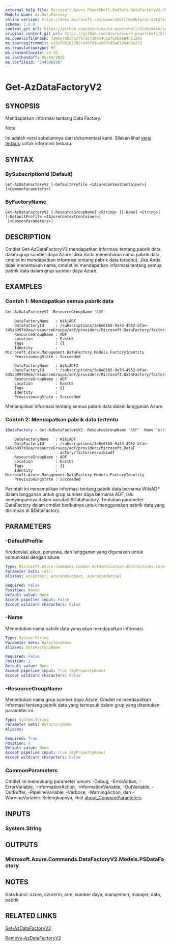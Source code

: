 ```yaml
---
external help file: Microsoft.Azure.PowerShell.Cmdlets.DataFactoryV2.dll-Help.xml
Module Name: Az.DataFactory
online version: https://docs.microsoft.com/powershell/module/az.datafactory/get-azdatafactoryv2
schema: 2.0.0
content_git_url: https://github.com/Azure/azure-powershell/blob/main/src/DataFactory/DataFactoryV2/help/Get-AzDataFactoryV2.md
original_content_git_url: https://github.com/Azure/azure-powershell/blob/main/src/DataFactory/DataFactoryV2/help/Get-AzDataFactoryV2.md
ms.openlocfilehash: 7206e79ba5a37972c739d54c1af50688e465120a
ms.sourcegitcommit: e32efb81b37827496f5fe4e57cd9a67004b5a271
ms.translationtype: MT
ms.contentlocale: id-ID
ms.lasthandoff: 05/04/2022
ms.locfileid: "144598298"
---
```

# Get-AzDataFactoryV2

## SYNOPSIS
Mendapatkan informasi tentang Data Factory.

> [!NOTE]
>Ini adalah versi sebelumnya dari dokumentasi kami. Silakan lihat [versi terbaru](/powershell/module/az.datafactory/get-azdatafactoryv2) untuk informasi terbaru.

## SYNTAX

### BySubscriptionId (Default)
```
Get-AzDataFactoryV2 [-DefaultProfile <IAzureContextContainer>] [<CommonParameters>]
```

### ByFactoryName
```
Get-AzDataFactoryV2 [-ResourceGroupName] <String> [[-Name] <String>] [-DefaultProfile <IAzureContextContainer>]
 [<CommonParameters>]
```

## DESCRIPTION
Cmdlet Get-AzDataFactoryV2 mendapatkan informasi tentang pabrik data dalam grup sumber daya Azure.
Jika Anda menentukan nama pabrik data, cmdlet ini mendapatkan informasi tentang pabrik data tersebut.
Jika Anda tidak menentukan nama, cmdlet ini mendapatkan informasi tentang semua pabrik data dalam grup sumber daya Azure.

## EXAMPLES

### Contoh 1: Mendapatkan semua pabrik data
```powershell
Get-AzDataFactoryV2 -ResourceGroupName "ADF"
```

```output
    DataFactoryName   : WikiADF
    DataFactoryId     : /subscriptions/3e8e61b5-9a7d-4952-bfae-545ab997b9ea/resourceGroups/adf/providers/Microsoft.DataFactory/factories/wikiadf
    ResourceGroupName : ADF
    Location          : EastUS
    Tags              : {}
    Identity          : Microsoft.Azure.Management.DataFactory.Models.FactoryIdentity
    ProvisioningState : Succeeded

    DataFactoryName   : WikiADF2
    DataFactoryId     : /subscriptions/3e8e61b5-9a7d-4952-bfae-545ab997b9ea/resourceGroups/adf/providers/Microsoft.DataFactory/factories/wikiadf2
    ResourceGroupName : ADF
    Location          : EastUS
    Tags              : {}
    Identity          :
    ProvisioningState : Succeeded
```

Menampilkan informasi tentang semua pabrik data dalam langganan Azure.

### Contoh 2: Mendapatkan pabrik data tertentu
```powershell
$DataFactory = Get-AzDataFactoryV2 -ResourceGroupName "ADF" -Name "WikiADF"
```

```output
    DataFactoryName   : WikiADF
    DataFactoryId     : /subscriptions/3e8e61b5-9a7d-4952-bfae-545ab997b9ea/resourceGroups/adf/providers/Microsoft.DataF
                        actory/factories/wikiadf
    ResourceGroupName : ADF
    Location          : EastUS
    Tags              : {}
    Identity          : Microsoft.Azure.Management.DataFactory.Models.FactoryIdentity
    ProvisioningState : Succeeded
```

Perintah ini menampilkan informasi tentang pabrik data bernama WikiADF dalam langganan untuk grup sumber daya bernama ADF, lalu menyimpannya dalam variabel $DataFactory.
Tentukan parameter DataFactory dalam cmdlet berikutnya untuk menggunakan pabrik data yang disimpan di $DataFactory.

## PARAMETERS

### -DefaultProfile
Kredensial, akun, penyewa, dan langganan yang digunakan untuk komunikasi dengan azure.

```yaml
Type: Microsoft.Azure.Commands.Common.Authentication.Abstractions.Core.IAzureContextContainer
Parameter Sets: (All)
Aliases: AzContext, AzureRmContext, AzureCredential

Required: False
Position: Named
Default value: None
Accept pipeline input: False
Accept wildcard characters: False
```

### -Name
Menentukan nama pabrik data yang akan mendapatkan informasi.

```yaml
Type: System.String
Parameter Sets: ByFactoryName
Aliases: DataFactoryName

Required: False
Position: 1
Default value: None
Accept pipeline input: True (ByPropertyName)
Accept wildcard characters: False
```

### -ResourceGroupName
Menentukan nama grup sumber daya Azure.
Cmdlet ini mendapatkan informasi tentang pabrik data yang termasuk dalam grup yang ditentukan parameter ini.

```yaml
Type: System.String
Parameter Sets: ByFactoryName
Aliases:

Required: True
Position: 0
Default value: None
Accept pipeline input: True (ByPropertyName)
Accept wildcard characters: False
```

### CommonParameters
Cmdlet ini mendukung parameter umum: -Debug, -ErrorAction, -ErrorVariable, -InformationAction, -InformationVariable, -OutVariable, -OutBuffer, -PipelineVariable, -Verbose, -WarningAction, dan -WarningVariable. Selengkapnya, lihat [about_CommonParameters](http://go.microsoft.com/fwlink/?LinkID=113216)

## INPUTS

### System.String

## OUTPUTS

### Microsoft.Azure.Commands.DataFactoryV2.Models.PSDataFactory

## NOTES
Kata kunci: azure, azurerm, arm, sumber daya, manajemen, manajer, data, pabrik

## RELATED LINKS

[Set-AzDataFactoryV2]()

[Remove-AzDataFactoryV2]()

